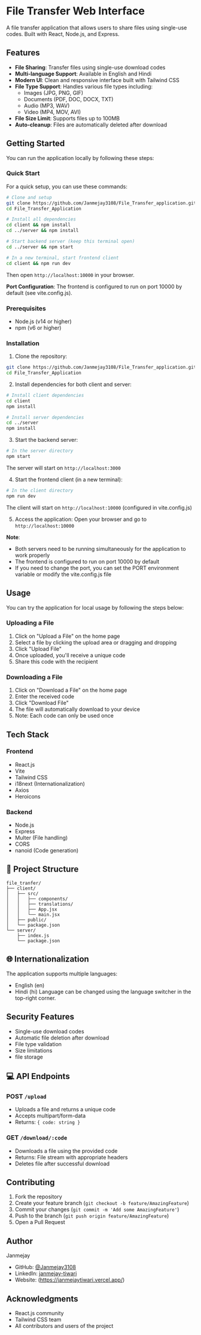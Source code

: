 # File Transfer Web Interface

A  file transfer application that allows users to share files using single-use codes. Built with React, Node.js, and Express.



## Features

- **File Sharing**: Transfer files using single-use download codes
- **Multi-language Support**: Available in English and Hindi
- **Modern UI**: Clean and responsive interface built with Tailwind CSS
- **File Type Support**: Handles various file types including:
  - Images (JPG, PNG, GIF)
  - Documents (PDF, DOC, DOCX, TXT)
  - Audio (MP3, WAV)
  - Video (MP4, MOV, AVI)
- **File Size Limit**: Supports files up to 100MB
- **Auto-cleanup**: Files are automatically deleted after download


##  Getting Started

You can run the application locally by following these steps:

### Quick Start

For a quick setup, you can use these commands:

```bash
# Clone and setup
git clone https://github.com/Janmejay3108/File_Transfer_application.git
cd File_Transfer_Application

# Install all dependencies
cd client && npm install
cd ../server && npm install

# Start backend server (keep this terminal open)
cd ../server && npm start

# In a new terminal, start frontend client
cd client && npm run dev
```

Then open `http://localhost:10000` in your browser.

**Port Configuration**: The frontend is configured to run on port 10000 by default (see vite.config.js).

### Prerequisites

- Node.js (v14 or higher)
- npm (v6 or higher)

### Installation

1. Clone the repository:
```bash
git clone https://github.com/Janmejay3108/File_Transfer_application.git
cd File_Transfer_Application
```
2. Install dependencies for both client and server:
```bash
# Install client dependencies
cd client
npm install

# Install server dependencies
cd ../server
npm install
```

3. Start the backend server:
```bash
# In the server directory
npm start
```
The server will start on `http://localhost:3000`

4. Start the frontend client (in a new terminal):
```bash
# In the client directory
npm run dev
```
The client will start on `http://localhost:10000` (configured in vite.config.js)

5. Access the application:
Open your browser and go to `http://localhost:10000`

**Note**:
- Both servers need to be running simultaneously for the application to work properly
- The frontend is configured to run on port 10000 by default
- If you need to change the port, you can set the PORT environment variable or modify the vite.config.js file

## Usage

You can try the application for local usage by following the steps below: 

### Uploading a File

1. Click on "Upload a File" on the home page
2. Select a file by clicking the upload area or dragging and dropping
3. Click "Upload File"
4. Once uploaded, you'll receive a unique code
5. Share this code with the recipient

### Downloading a File

1. Click on "Download a File" on the home page
2. Enter the received code
3. Click "Download File"
4. The file will automatically download to your device
5. Note: Each code can only be used once

## Tech Stack

### Frontend
- React.js
- Vite
- Tailwind CSS
- i18next (Internationalization)
- Axios
- Heroicons

### Backend
- Node.js
- Express
- Multer (File handling)
- CORS
- nanoid (Code generation)

## 📁 Project Structure

```
file_tranfer/
├── client/
│   ├── src/
│   │   ├── components/
│   │   ├── translations/
│   │   ├── App.jsx
│   │   └── main.jsx
│   ├── public/
│   └── package.json
└── server/
    ├── index.js
    └── package.json
```

## 🌐 Internationalization

The application supports multiple languages:
- English (en)
- Hindi (hi)
Language can be changed using the language switcher in the top-right corner.

##  Security Features

- Single-use download codes
- Automatic file deletion after download
- File type validation
- Size limitations
- file storage

## 💻 API Endpoints

### POST `/upload`
- Uploads a file and returns a unique code
- Accepts multipart/form-data
- Returns: `{ code: string }`

### GET `/download/:code`
- Downloads a file using the provided code
- Returns: File stream with appropriate headers
- Deletes file after successful download

## Contributing

1. Fork the repository
2. Create your feature branch (`git checkout -b feature/AmazingFeature`)
3. Commit your changes (`git commit -m 'Add some AmazingFeature'`)
4. Push to the branch (`git push origin feature/AmazingFeature`)
5. Open a Pull Request

## Author

Janmejay
- GitHub: [@Janmejay3108](https://github.com/Janmejay3108)
- LinkedIn: [janmejay-tiwari](https://www.linkedin.com/in/janmejay-tiwari/)
- Website: (https://janmejaytiwari.vercel.app/)

## Acknowledgments

- React.js community
- Tailwind CSS team
- All contributors and users of the project


